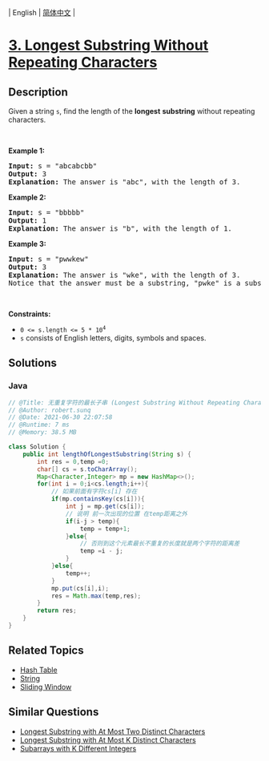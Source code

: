 
| English | [简体中文](README.md) |

# [3. Longest Substring Without Repeating Characters](https://leetcode.cn//problems/longest-substring-without-repeating-characters/)

## Description

<p>Given a string <code>s</code>, find the length of the <strong>longest</strong> <span data-keyword="substring-nonempty"><strong>substring</strong></span> without repeating characters.</p>

<p>&nbsp;</p>
<p><strong class="example">Example 1:</strong></p>

<pre>
<strong>Input:</strong> s = &quot;abcabcbb&quot;
<strong>Output:</strong> 3
<strong>Explanation:</strong> The answer is &quot;abc&quot;, with the length of 3.
</pre>

<p><strong class="example">Example 2:</strong></p>

<pre>
<strong>Input:</strong> s = &quot;bbbbb&quot;
<strong>Output:</strong> 1
<strong>Explanation:</strong> The answer is &quot;b&quot;, with the length of 1.
</pre>

<p><strong class="example">Example 3:</strong></p>

<pre>
<strong>Input:</strong> s = &quot;pwwkew&quot;
<strong>Output:</strong> 3
<strong>Explanation:</strong> The answer is &quot;wke&quot;, with the length of 3.
Notice that the answer must be a substring, &quot;pwke&quot; is a subsequence and not a substring.
</pre>

<p>&nbsp;</p>
<p><strong>Constraints:</strong></p>

<ul>
	<li><code>0 &lt;= s.length &lt;= 5 * 10<sup>4</sup></code></li>
	<li><code>s</code> consists of English letters, digits, symbols and spaces.</li>
</ul>


## Solutions


### Java

```Java
// @Title: 无重复字符的最长子串 (Longest Substring Without Repeating Characters)
// @Author: robert.sunq
// @Date: 2021-06-30 22:07:58
// @Runtime: 7 ms
// @Memory: 38.5 MB

class Solution {
    public int lengthOfLongestSubstring(String s) {
        int res = 0,temp =0;
        char[] cs = s.toCharArray();
        Map<Character,Integer> mp = new HashMap<>();
        for(int i = 0;i<cs.length;i++){
            // 如果前面有字符cs[i] 存在
            if(mp.containsKey(cs[i])){
                int j = mp.get(cs[i]);
                // 说明 前一次出现的位置 在temp距离之外
                if(i-j > temp){
                    temp = temp+1;
                }else{
                    // 否则到这个元素最长不重复的长度就是两个字符的距离差
                    temp =i - j;
                }
            }else{
                temp++;
            }
            mp.put(cs[i],i);
            res = Math.max(temp,res);
        }
        return res;
    }
}
```



## Related Topics

- [Hash Table](https://leetcode.cn//tag/hash-table)
- [String](https://leetcode.cn//tag/string)
- [Sliding Window](https://leetcode.cn//tag/sliding-window)

## Similar Questions

- [Longest Substring with At Most Two Distinct Characters](../longest-substring-with-at-most-two-distinct-characters/README_EN.md)
- [Longest Substring with At Most K Distinct Characters](../longest-substring-with-at-most-k-distinct-characters/README_EN.md)
- [Subarrays with K Different Integers](../subarrays-with-k-different-integers/README_EN.md)

